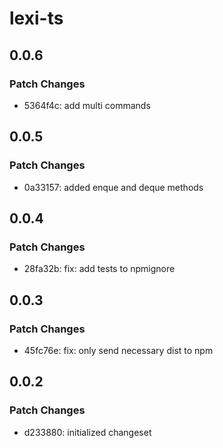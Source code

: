 # lexi-ts

## 0.0.6

### Patch Changes

- 5364f4c: add multi commands

## 0.0.5

### Patch Changes

- 0a33157: added enque and deque methods

## 0.0.4

### Patch Changes

- 28fa32b: fix: add tests to npmignore

## 0.0.3

### Patch Changes

- 45fc76e: fix: only send necessary dist to npm

## 0.0.2

### Patch Changes

- d233880: initialized changeset
